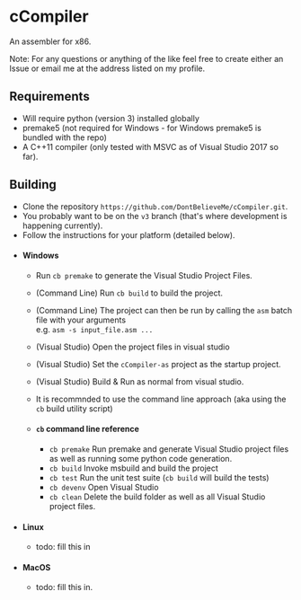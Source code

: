 # cCompiler
An assembler for x86.

Note: For any questions or anything of the like feel free to create either an Issue or email me at the address listed on my profile.

## Requirements
 - Will require python (version 3) installed globally
 - premake5 (not required for Windows - for Windows premake5 is bundled with the repo)
 - A C++11 compiler (only tested with MSVC as of Visual Studio 2017 so far).

## Building
 - Clone the repository `https://github.com/DontBelieveMe/cCompiler.git`.
 - You probably want to be on the `v3` branch (that's where development is happening currently).
 - Follow the instructions for your platform (detailed below).
 - #### Windows
   - Run `cb premake` to generate the Visual Studio Project Files.
   - (Command Line) Run `cb build` to build the project.
   - (Command Line) The project can then be run by calling the `asm` batch file with your arguments  
     e.g. `asm -s input_file.asm ...`
   - (Visual Studio) Open the project files in visual studio
   - (Visual Studio) Set the `cCompiler-as` project as the startup project.
   - (Visual Studio) Build & Run as normal from visual studio.
   - It is recommnded to use the command line approach (aka using the `cb` build utility script)
   
   - #### `cb` command line reference
     - `cb premake` Run premake and generate Visual Studio project files as well as running some python code generation.
     - `cb build` Invoke msbuild and build the project
     - `cb test` Run the unit test suite (`cb build` will build the tests)
     - `cb devenv` Open Visual Studio
     - `cb clean` Delete the build folder as well as all Visual Studio project files.
 - #### Linux
   - todo: fill this in
 - #### MacOS
   - todo: fill this in.
